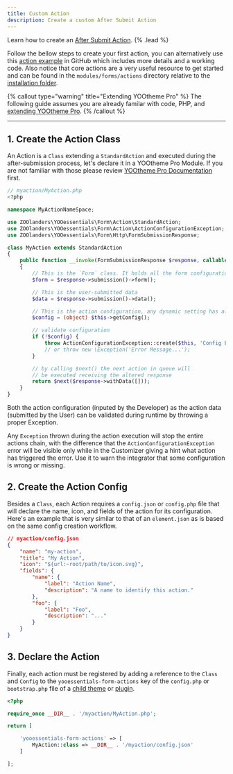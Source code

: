 ```yaml
---
title: Custom Action
description: Create a custom After Submit Action
---
```


Learn how to create an [After Submit Action](../after-submit-actions). {% .lead %}

Follow the bellow steps to create your first action, you can alternatively use this [action example](https://github.com/zoolanders/ytp-form-actions) in GitHub which includes more details and a working code. Also notice that core actions are a very useful resource to get started and can be found in the `modules/forms/actions` directory relative to the [installation folder](/essentials-for-yootheme-pro/installation).

{% callout type="warning" title="Extending YOOtheme Pro" %}
The following guide assumes you are already familar with code, PHP, and [extending YOOtheme Pro](https://yootheme.com/support/yootheme-pro/joomla/developers-child-themes#extend-functionality).
{% /callout %}

---

## 1. Create the Action Class

An Action is a `Class` extending a `StandardAction` and executed during the after-submission process, let's declare it in a YOOtheme Pro Module. If you are not familiar with those please review [YOOtheme Pro Documentation](https://yootheme.com/support/yootheme-pro/joomla/developers-modules) first.

```php
// myaction/MyAction.php
<?php

namespace MyActionNameSpace;

use ZOOlanders\YOOessentials\Form\Action\StandardAction;
use ZOOlanders\YOOessentials\Form\Action\ActionConfigurationException;
use ZOOlanders\YOOessentials\Form\Http\FormSubmissionResponse;

class MyAction extends StandardAction
{
    public function __invoke(FormSubmissionResponse $response, callable $next) : FormSubmissionResponse
    {
        // This is the `Form` class. It holds all the form configurations
        $form = $response->submission()->form();

        // This is the user-submitted data
        $data = $response->submission()->data();

        // This is the action configuration, any dynamic setting has already been resolved
        $config = (object) $this->getConfig();

        // validate configuration
        if (!$config) {
            throw ActionConfigurationException::create($this, 'Config Error Message', $e);
            // or throw new \Exception('Error Message...');
        }

        // by calling $next() the next action in queue will
        // be executed receiving the altered response
        return $next($response->withData([]));
    }
}
```

Both the action configuration (inputed by the Developer) as the action data (submitted by the User) can be validated during runtime by throwing a proper Exception.

Any `Exception` thrown during the action execution will stop the entire actions chain, with the difference that the `ActionConfigurationException` error will be visible only while in the Customizer giving a hint what action has triggered the error. Use it to warn the integrator that some configuration is wrong or missing.

## 2. Create the Action Config

Besides a `Class`, each Action requires a `config.json` or `config.php` file that will declare the name, icon, and fields of the action for its configuration. Here's an example that is very similar to that of an `element.json` as is based on the same config creation workflow.

```json
// myaction/config.json
{
    "name": "my-action",
    "title": "My Action",
    "icon": "${url:~root/path/to/icon.svg}",
    "fields": {
        "name": {
            "label": "Action Name",
            "description": "A name to identify this action."
        },
        "foo": {
            "label": "Foo",
            "description": "..."
        }
    }
}
```

## 3. Declare the Action

Finally, each action must be registered by adding a reference to the `Class` and `Config` to the `yooessentials-form-actions` key of the `config.php` or `bootstrap.php` file of a [child theme](https://yootheme.com/support/yootheme-pro/joomla/developers-child-themes#extend-functionality) or [plugin](https://yootheme.com/support/yootheme-pro/joomla/developers-modules).

```php
<?php

require_once __DIR__ . '/myaction/MyAction.php';

return [

    'yooessentials-form-actions' => [
        MyAction::class => __DIR__ . '/myaction/config.json'
    ]

];
```
